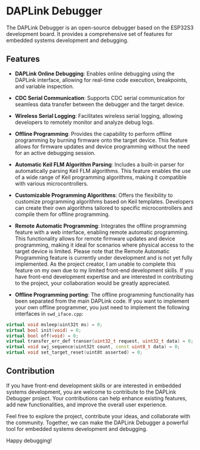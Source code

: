 # DAPLink Debugger

The DAPLink Debugger is an open-source debugger based on the ESP32S3 development board. It provides a comprehensive set of features for embedded systems development and debugging.

## Features

- **DAPLink Online Debugging**: Enables online debugging using the DAPLink interface, allowing for real-time code execution, breakpoints, and variable inspection.

- **CDC Serial Communication**: Supports CDC serial communication for seamless data transfer between the debugger and the target device.

- **Wireless Serial Logging**: Facilitates wireless serial logging, allowing developers to remotely monitor and analyze debug logs.

- **Offline Programming**: Provides the capability to perform offline programming by burning firmware onto the target device. This feature allows for firmware updates and device programming without the need for an active debugging session.

- **Automatic Keil FLM Algorithm Parsing**: Includes a built-in parser for automatically parsing Keil FLM algorithms. This feature enables the use of a wide range of Keil programming algorithms, making it compatible with various microcontrollers.

- **Customizable Programming Algorithms**: Offers the flexibility to customize programming algorithms based on Keil templates. Developers can create their own algorithms tailored to specific microcontrollers and compile them for offline programming.

- **Remote Automatic Programming**:  Integrates the offline programming feature with a web interface, enabling remote automatic programming. This functionality allows for remote firmware updates and device programming, making it ideal for scenarios where physical access to the target device is limited. Please note that the Remote Automatic Programming feature is currently under development and is not yet fully implemented. As the project creator, I am unable to complete this feature on my own due to my limited front-end development skills. If you have front-end development expertise and are interested in contributing to the project, your collaboration would be greatly appreciated.

- **Offline Programming porting**: The offline programming functionality has been separated from the main DAPLink code. If you want to implement your own offline programmer, you just need to implement the following interfaces in `swd_iface.cpp`:

```cpp
virtual void msleep(uint32t ms) = 0;
virtual bool init(void) = 0;
virtual bool off(void) = 0;
virtual transfer_err_def transer(uint32_t request, uint32_t data) = 0;
virtual void swj_sequence(uint32t count, const uint8_t data) = 0;
virtual void set_target_reset(uint8t asserted) = 0;
```

## Contribution

If you have front-end development skills or are interested in embedded systems development, you are welcome to contribute to the DAPLink Debugger project. Your contributions can help enhance existing features, add new functionalities, and improve the overall user experience.

Feel free to explore the project, contribute your ideas, and collaborate with the community. Together, we can make the DAPLink Debugger a powerful tool for embedded systems development and debugging.

Happy debugging!